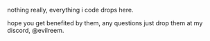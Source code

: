 nothing really, everything i code drops here. 

hope you get benefited by them, any questions just drop them at my discord, @evilreem.
